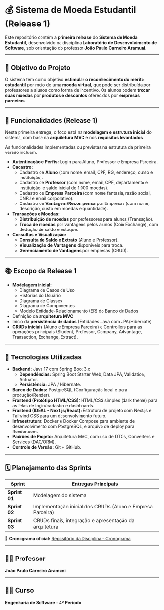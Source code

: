 # 💰 Sistema de Moeda Estudantil (Release 1)

Este repositório contém a **primeira release** do **Sistema de Moeda Estudantil**, desenvolvido na disciplina **Laboratório de Desenvolvimento de Software**, sob orientação do professor **João Paulo Carneiro Aramuni**.

---

## 🎯 Objetivo do Projeto

O sistema tem como objetivo **estimular o reconhecimento do mérito estudantil** por meio de uma **moeda virtual**, que pode ser distribuída por professores a alunos como forma de incentivo.
Os alunos podem **trocar suas moedas** por **produtos e descontos** oferecidos por **empresas parceiras**.

---

## 🧩 Funcionalidades (Release 1)

Nesta primeira entrega, o foco está na **modelagem e estrutura inicial** do sistema, com base na **arquitetura MVC** e nos **requisitos levantados**.

As funcionalidades implementadas ou previstas na estrutura da primeira versão incluem:

* **Autenticação e Perfis:** Login para Aluno, Professor e Empresa Parceira.
* **Cadastro:**
    * Cadastro de **Aluno** (com nome, email, CPF, RG, endereço, curso e instituição).
    * Cadastro de **Professor** (com nome, email, CPF, departamento e instituição, e saldo inicial de 1.000 moedas).
    * Cadastro de **Empresa Parceira** (com nome fantasia, razão social, CNPJ e email corporativo).
    * Cadastro de **Vantagem/Recompensa** por Empresas (com nome, descrição, custo em moedas e quantidade).
* **Transações e Moedas:**
    * **Distribuição de moedas** por professores para alunos (Transação).
    * **Troca de moedas** por vantagens pelos alunos (Coin Exchange), com dedução de saldo e estoque.
* **Consultas e Visualização:**
    * **Consulta de Saldo e Extrato** (Aluno e Professor).
    * **Visualização de Vantagens** disponíveis para troca.
    * **Gerenciamento de Vantagens** por empresas (CRUD).

---

## 📚 Escopo da Release 1

* **Modelagem inicial:**
    * Diagrama de Casos de Uso
    * Histórias do Usuário
    * Diagrama de Classes
    * Diagrama de Componentes
    * Modelo Entidade-Relacionamento (ER) do Banco de Dados
* Definição da **arquitetura MVC**
* Início da **persistência de dados** (Entidades Java com JPA/Hibernate)
* **CRUDs iniciais** (Aluno e Empresa Parceira) e Controllers para as operações principais (Student, Professor, Company, Advantage, Transaction, Exchange, Extract).

---

## 🧠 Tecnologias Utilizadas

* **Backend:** Java 17 com Spring Boot 3.x
    * **Dependências:** Spring Boot Starter Web, Data JPA, Validation, Actuator.
    * **Persistência:** JPA / Hibernate.
* **Banco de Dados:** PostgreSQL (Configuração local e para produção/Render).
* **Frontend (Protótipo HTML/CSS):** HTML/CSS simples (dark theme) para as telas de login/cadastro e dashboards.
* **Frontend (IDEAL - Next.js/React):** Estrutura de projeto com Next.js e Tailwind CSS para um desenvolvimento futuro.
* **Infraestrutura:** Docker e Docker Compose para ambiente de desenvolvimento com PostgreSQL, e arquivo de deploy para Render.com.
* **Padrões de Projeto:** Arquitetura MVC, com uso de DTOs, Converters e Services (DAO/ORM).
* **Controle de Versão:** Git + GitHub.

---

## 🗓️ Planejamento das Sprints

| Sprint | Entregas Principais |
|--------|---------------------|
| **Sprint 01** | Modelagem do sistema |
| **Sprint 02** | Implementação inicial dos CRUDs (Aluno e Empresa Parceira) |
| **Sprint 03** | CRUDs finais, integração e apresentação da arquitetura |

📅 **Cronograma oficial:**
[Repositório da Disciplina - Cronograma](https://github.com/joaopauloaramuni/laboratorio-de-desenvolvimento-de-software/tree/main/CRONOGRAMA)

---

## 👨‍🏫 Professor
**João Paulo Carneiro Aramuni**

---

## 🧑‍💻 Curso
**Engenharia de Software - 4º Período**
